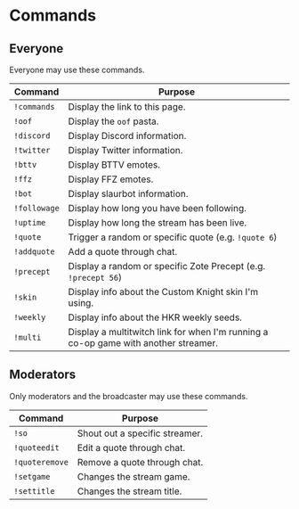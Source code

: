 # Commands

## Everyone
Everyone may use these commands.

|Command|Purpose
|-|-|
| `!commands`  | Display the link to this page.
| `!oof`       | Display the `oof` pasta.
| `!discord`   | Display Discord information.
| `!twitter`   | Display Twitter information.
| `!bttv`      | Display BTTV emotes.
| `!ffz`       | Display FFZ emotes.
| `!bot`       | Display slaurbot information.
| `!followage` | Display how long you have been following.
| `!uptime`    | Display how long the stream has been live.
| `!quote`     | Trigger a random or specific quote (e.g. `!quote 6`)
| `!addquote`  | Add a quote through chat.
| `!precept`   | Display a random or specific Zote Precept (e.g. `!precept 56`)
| `!skin`      | Display info about the Custom Knight skin I'm using.
| `!weekly`    | Display info about the HKR weekly seeds.
| `!multi`     | Display a multitwitch link for when I'm running a co-op game with another streamer.

## Moderators
Only moderators and the broadcaster may use these commands.

|Command|Purpose
|-|-|
| `!so`          | Shout out a specific streamer.
| `!quoteedit`   | Edit a quote through chat.
| `!quoteremove` | Remove a quote through chat.
| `!setgame`     | Changes the stream game.
| `!settitle`    | Changes the stream title.
